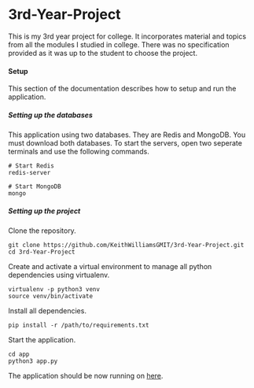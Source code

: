 # 3rd-Year-Project
This is my 3rd year project for college. It incorporates material and topics from all the modules I studied in college. There was no specification provided as it was up to the student to choose the project.

#### Setup
This section of the documentation describes how to setup and run the application.

##### Setting up the databases
This application using two databases. They are Redis and MongoDB. You must download both databases. To start the servers, open two seperate terminals and use the following commands.

```
# Start Redis
redis-server
```

```
# Start MongoDB
mongo
```

##### Setting up the project
Clone the repository.

```
git clone https://github.com/KeithWilliamsGMIT/3rd-Year-Project.git
cd 3rd-Year-Project
```

Create and activate a virtual environment to manage all python dependencies using virtualenv.

```
virtualenv -p python3 venv
source venv/bin/activate
```

Install all dependencies.

```
pip install -r /path/to/requirements.txt
```

Start the application.

```
cd app
python3 app.py
```

The application should be now running on [here](http://127.0.0.1:5000/).